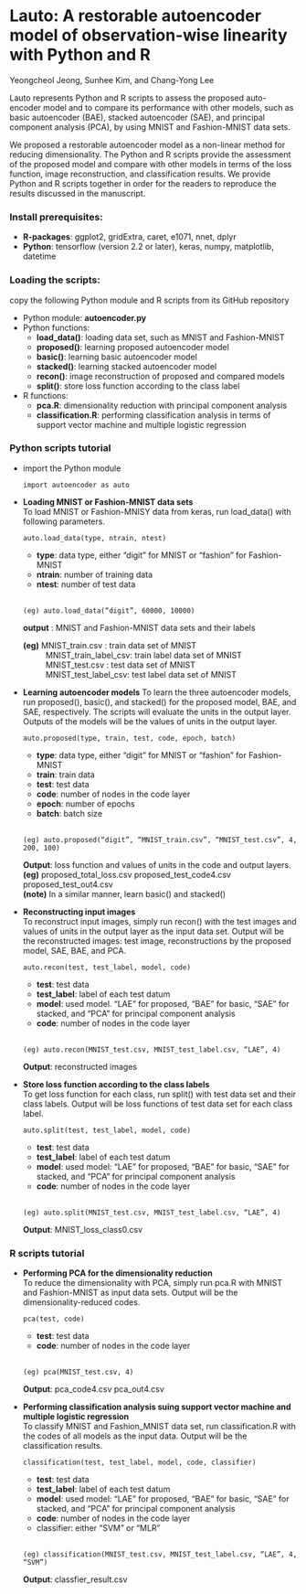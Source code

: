# Lauto: A restorable autoencoder model of observation-wise linearity with Python and R


Yeongcheol Jeong, Sunhee Kim, and Chang-Yong Lee

Lauto represents Python and R scripts to assess the proposed auto-encoder model and to compare its performance with other models, such as basic autoencoder (BAE), stacked autoencoder (SAE), and principal component analysis (PCA), by using MNIST and Fashion-MNIST data sets.


We proposed a restorable autoencoder model as a non-linear method for reducing dimensionality. The Python and R scripts provide the assessment of the proposed model and compare with other models in terms of the loss function, image reconstruction, and classification results. We provide Python and R scripts together in order for the readers to reproduce the results discussed in the manuscript.

### Install prerequisites:
* __R-packages__: ggplot2, gridExtra, caret, e1071, nnet, dplyr
* __Python__: tensorflow (version 2.2 or later), keras, numpy, matplotlib, datetime

### Loading the scripts: 
   copy the following Python module and R scripts from its GitHub repository

* Python module: __autoencoder.py__
* Python functions: 	
    + __load_data()__: loading data set, such as MNIST and Fashion-MNIST
    + __proposed()__: learning proposed autoencoder model
    + __basic()__: learning basic autoencoder model
    + __stacked()__: learning stacked autoencoder model
    + __recon()__: image reconstruction of proposed and compared models
    + __split()__: store loss function according to the class label
* R functions:
    + __pca.R__: dimensionality reduction with principal component analysis
    + __classification.R__: performing classification analysis in terms of support vector machine and multiple logistic regression


### Python scripts tutorial
* import the Python module 
    ```
    import autoencoder as auto    
    ```
* __Loading MNIST or Fashion-MNIST data sets__    
To load MNIST or Fashion-MNISY data from keras, run load_data() with following parameters.

    ```
    auto.load_data(type, ntrain, ntest)     
    ```
    + __type__: data type, either “digit” for MNIST or “fashion” for Fashion-MNIST
    + __ntrain__: number of training data		
    + __ntest__: number of test data <br><br>   
    
    ```
    (eg) auto.load_data(“digit”, 60000, 10000)
    ```
    
    __output__ : MNIST and Fashion-MNIST data sets and their labels
    

    __(eg)__ MNIST_train.csv : train data set of MNIST   
&nbsp;&nbsp;&nbsp;&nbsp;&nbsp;&nbsp;&nbsp;&nbsp;&nbsp;&nbsp;MNIST_train_label_csv:  train label data set of MNIST    
&nbsp;&nbsp;&nbsp;&nbsp;&nbsp;&nbsp;&nbsp;&nbsp;&nbsp;&nbsp;MNIST_test.csv : test data set of MNIST   
&nbsp;&nbsp;&nbsp;&nbsp;&nbsp;&nbsp;&nbsp;&nbsp;&nbsp;&nbsp;MNIST_test_label_csv: test label data set of MNIST    


* __Learning autoencoder models__
To learn the three autoencoder models, run proposed(), basic(), and stacked() for the proposed model, BAE, and SAE, respectively. The scripts will evaluate the units in the output layer. Outputs of the models will be the values of units in the output layer. 


    ```
    auto.proposed(type, train, test, code, epoch, batch)
    ```
    + __type__: data type, either “digit” for MNIST or “fashion” for Fashion-MNIST
    + __train__: train data		
    + __test__: test data		
    + __code__: number of nodes in the code layer
    + __epoch__: number of epochs		
    + __batch__: batch size  <br><br>  

    ```
    (eg) auto.proposed(“digit”, “MNIST_train.csv”, “MNIST_test.csv”, 4, 200, 100)
    ```
    __Output__: loss function and values of units in the code and output layers.     
    __(eg)__ proposed_total_loss.csv		proposed_test_code4.csv		proposed_test_out4.csv    
    __(note)__ In a similar manner, learn basic() and stacked()    


* __Reconstructing input images__    
To reconstruct input images, simply run recon() with the test images and values of units in the output layer as the input data set. Output will be the reconstructed images: test image, reconstructions by the proposed model, SAE, BAE, and PCA.


    ```
    auto.recon(test, test_label, model, code)
    ```
    + __test__: test data		
    + __test_label__: label of each test datum
    + __model__: used model. “LAE” for proposed, “BAE” for basic, “SAE” for stacked, and “PCA” for principal component analysis
    + __code__: number of nodes in the code layer<br><br>
  

    ```  
    (eg) auto.recon(MNIST_test.csv, MNIST_test_label.csv, “LAE”, 4)
    ```
    __Output__: reconstructed images

* __Store loss function according to the class labels__    
To get loss function for each class, run split() with test data set and their class labels. Output will be loss functions of test data set for each class label.

    ```  
    auto.split(test, test_label, model, code)
    ```  
    + __test__: test data		
    + __test_label__: label of each test datum
    + __model__: used model: “LAE” for proposed, “BAE” for basic, “SAE” for stacked, and “PCA” for principal component analysis
    + __code__: number of nodes in the code layer<br><br>
    
    ```
    (eg) auto.split(MNIST_test.csv, MNIST_test_label.csv, “LAE”, 4)
    ```
    __Output__: MNIST_loss_class0.csv

### R scripts tutorial
* __Performing PCA for the dimensionality reduction__   
To reduce the dimensionality with PCA, simply run pca.R with MNIST and Fashion-MNIST as input data sets. Output will be the dimensionality-reduced codes. 
    ```
    pca(test, code)
    ```
    + __test__: test data			
    + __code__: number of nodes in the code layer<br><br>
    
    ```
    (eg) pca(MNIST_test.csv, 4)
    ```
    __Output__: pca_code4.csv   pca_out4.csv

* __Performing classification analysis suing support vector machine and multiple logistic regression__        
To classify MNIST and Fashion_MNIST data set, run classification.R with the codes of all models as the input data. Output will be the classification results.
    ```
    classification(test, test_label, model, code, classifier)
    ```
    + __test__: test data		
    + __test_label__: label of each test datum
    + __model__: used model: “LAE” for proposed, “BAE” for basic, “SAE” for stacked, and “PCA” for principal component analysis
    + __code__: number of nodes in the code layer
	 + classifier: either “SVM” or “MLR” <br><br>
    
    ```
    (eg) classification(MNIST_test.csv, MNIST_test_label.csv, “LAE”, 4, “SVM”)
    ```
    __Output__: classfier_result.csv
